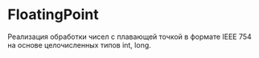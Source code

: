 # FloatingPoint
Реализация обработки чисел с плавающей точкой в формате IEEE 754 на основе целочисленных типов int, long.
